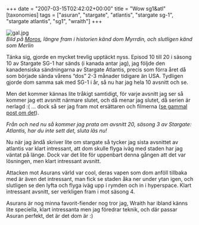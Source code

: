 +++
date = "2007-03-15T02:42:02+00:00"
title = "Wow sg1&#038;atl"
[taxonomies]
tags = ["asuran", "stargate", "atlantis", "stargate sg-1", "stargate atlantis", "sg1", "wraith"]
+++

<div class="center">
  <img id="image355" src="/images/2007/03/gal.jpg" alt="gal.jpg" /><br /><em>Bild på <a href="http://en.wikipedia.org/wiki/Moros_(Stargate)">Moros</a>, längre fram i historien känd dom Myrrdin, och slutligen känd som Merlin</em>
</div>

Tänka sig, gjorde en mycket trevlig upptäckt nyss. Episod 10 till 20 i säsong 10 av Stargate SG-1 har sänds (i kanada antar jag), jag följde den kanadensiska sändningarna av Stargate Atlantis, precis som förra året då som började sända vårens &#8220;dos&#8221; 2-3 månader tidigare än USA. Tydligen gjorde dom samma sak med SG-1 i år, så nu har jag hela 10 avsnitt och se.

Men det kommer kännas lite tråkigt samtidigt, för varje avsnitt jag ser så kommer jag ett avsnitt närmare slutet, och då menar jag slutet, då serien är nerlagd :( &#8230; dock så ser jag fram mot ersättaren och filmerna ([se gammal post om det][1]).

*Från och ned nu så kommer jag prata om avsnitt 20, säsong 3 av Stargate: Atlantis, har du inte sett det, sluta läs nu!*

Nu när jag ändå skriver lite om stargate så tycker jag sista avsnittet av atlantis var klart intressant, att dom skulle flyga iväg med staden har jag väntat på länge. Dock var det lite för uppenbart denna gången att det var lösningen, men klart intressant avsnitt.

Attacken mot Asurans värld var cool, deras vapen som dom anföll tillbaka med är även det intressant, man fick se staden åka ner under ytan igen, och slutligen se den lyfta och flyga iväg upp i rymden och in i hyperspace. Klart intressant avsnitt, ser verkligen fram i mot säsong 4.

Asurans är nog minna favorit-fiender nog tror jag, Wraith har ibland känns lite speciella, klart intressanta men jag föredrar teknik, och där passar Asuran perfekt, det är det dom är :) 



<small></small>

 [1]: http://junkpile.se/~s/wp/2007/01/stargate-serie-nr-3-2-filmer/
